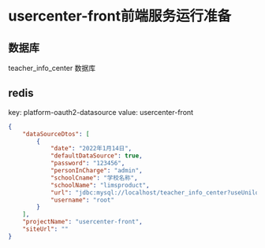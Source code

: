 # usercenter-front前端服务运行准备

## 数据库

teacher_info_center 数据库



## redis

key: platform-oauth2-datasource
value:
usercenter-front

```json
{
	"dataSourceDtos": [
		{
			"date": "2022年1月14日",
			"defaultDataSource": true,
			"password": "123456",
			"personInCharge": "admin",
			"schoolCname": "学校名称",
			"schoolName": "limsproduct",
			"url": "jdbc:mysql://localhost/teacher_info_center?useUnilocalhostcode=true&characterEncoding=utf-8&zeroDateTimeBehavior=convertToNull&transformedBitIsBoolean=true&useSSL=false&autoReconnect=true&serverTimezone=Asia/Shanghai",
			"username": "root"
		}
	],
	"projectName": "usercenter-front",
	"siteUrl": ""
}
```